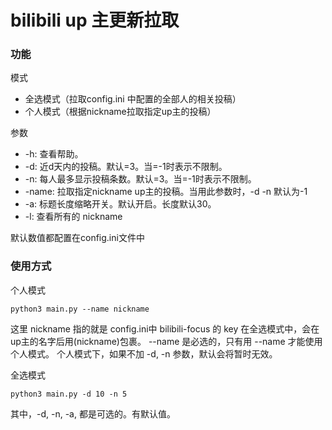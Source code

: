 # bilibili up 主更新拉取

### 功能
模式
- 全选模式（拉取config.ini 中配置的全部人的相关投稿）
- 个人模式（根据nickname拉取指定up主的投稿）

参数
- -h: 查看帮助。
- -d: 近d天内的投稿。默认=3。当=-1时表示不限制。
- -n: 每人最多显示投稿条数。默认=3。当=-1时表示不限制。
- -name: 拉取指定nickname up主的投稿。当用此参数时，-d -n 默认为-1
- -a: 标题长度缩略开关。默认开启。长度默认30。
- -l: 查看所有的 nickname

默认数值都配置在config.ini文件中

### 使用方式
个人模式
```commandline
python3 main.py --name nickname
```
这里 nickname 指的就是 config.ini中 bilibili-focus 的 key
在全选模式中，会在up主的名字后用(nickname)包裹。
--name 是必选的，只有用 --name 才能使用个人模式。
个人模式下，如果不加 -d, -n 参数，默认会将暂时无效。

全选模式
```commandline
python3 main.py -d 10 -n 5
```
其中，-d, -n, -a, 都是可选的。有默认值。